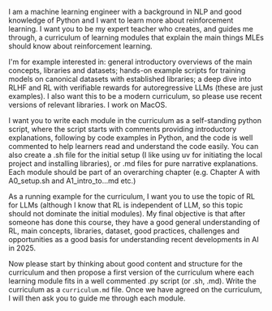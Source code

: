 I am a machine learning engineer with a background in NLP and good knowledge of Python and I want to learn more about reinforcement learning. I want you to be my expert teacher who creates, and guides me through, a curriculum of learning modules that explain the main things MLEs should know about reinforcement learning. 

I'm for example interested in: general introductory overviews of the main concepts, libraries and datasets; hands-on example scripts for training models on canonical datasets with established libraries; a deep dive into RLHF and RL with verifiable rewards for autoregressive LLMs (these are just examples). I also want this to be a modern curriculum, so please use recent versions of relevant libraries. I work on MacOS.

I want you to write each module in the curriculum as a self-standing python script, where the script starts with comments providing introductory explanations, following by code examples in Python, and the code is well commented to help learners read and understand the code easily. You can also create a .sh file for the initial setup (I like using uv for initiating the local project and installing libraries), or .md files for pure narrative explanations.
Each module should be part of an overarching chapter (e.g. Chapter A with A0_setup.sh and A1_intro_to...md etc.)

As a running example for the curriculum, I want you to use the topic of RL for LLMs (although I know that RL is independent of LLM, so this topic should not dominate the initial modules). My final objective is that after someone has done this course, they have a good general understanding of RL, main concepts, libraries, dataset, good practices, challenges and opportunities as a good basis for understanding recent developments in AI in 2025. 

Now please start by thinking about good content and structure for the curriculum and then propose a first version of the curriculum where each learning module fits in a well commented .py script (or .sh, .md). Write the curriculum as a `curriculum.md` file. Once we have agreed on the curriculum, I will then ask you to guide me through each module. 